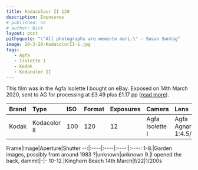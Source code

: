 ```yaml
---
title: Kodacolour II 120
description: Exposures
# published: no
# author: Nick
layout: post
pithyquote: "\"All photographs are memento mori.\" ― Susan Sontag"
image: 20-3-20-KodacolorII-1.jpg
tags:
   - Agfa
   - Isolette I
   - Kodak
   - Kodacolor II
---
```

This film was in the Agfa Isolette I bought on eBay. Exposed on 14th March 2020, sent to AG for processing at £3.49 plus £1.17 pp ([read more](/2020/03/21/1983-kodacolorII.html)).

Brand|Type|ISO|Format|Exposures|Camera|Lens
:----|:---|:--|:-----|:--------|:-----|:----
Kodak|Kodacolor II|100|120|12|Agfa Isolette I|Agfa Agnar 1:4.5/85

Frame|Image|Aperture|Shutter
--:|:----|:----|:----:|:----:
1-8.|Garden images, possibly from around 1983 ?|unknown|unknown
9.|I opened the back, dammit|-|-
10-12.|Kinghorn Beach 14th March|f/22|1/200s 